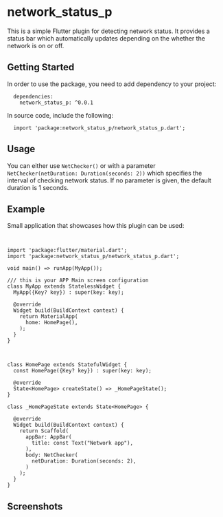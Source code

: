 # network_status_p

This is a simple Flutter plugin for detecting network status. It provides a status bar which automatically updates depending on the whether the network is on or off. 

## Getting Started

In order to use the package, you need to add dependency to your project:
```
  dependencies:
    network_status_p: ^0.0.1
```

In source code, include the following:
```
  import 'package:network_status_p/network_status_p.dart';
```

## Usage
You can either use `NetChecker()` or with a parameter `NetChecker(netDuration: Duration(seconds: 2))` which specifies the interval of checking network status.
If no parameter is given, the default duration is 1 seconds.

## Example
Small application that showcases how this plugin can be used:
```


import 'package:flutter/material.dart';
import 'package:network_status_p/network_status_p.dart';
  
void main() => runApp(MyApp());

/// this is your APP Main screen configuration
class MyApp extends StatelessWidget {
  MyApp({Key? key}) : super(key: key);

  @override
  Widget build(BuildContext context) {
    return MaterialApp(
      home: HomePage(),
    );
  }
}



class HomePage extends StatefulWidget {
  const HomePage({Key? key}) : super(key: key);
  
  @override
  State<HomePage> createState() => _HomePageState();
}
  
class _HomePageState extends State<HomePage> {
  
  @override
  Widget build(BuildContext context) {
    return Scaffold(
      appBar: AppBar(
        title: const Text("Network app"),
      ),
      body: NetChecker(
        netDuration: Duration(seconds: 2),
      )
    );
  }
}
```

## Screenshots
